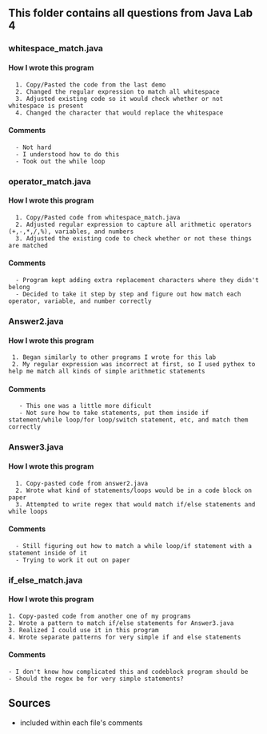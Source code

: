 
## This folder contains all questions from Java Lab 4


### whitespace_match.java
  #### How I wrote this program
      1. Copy/Pasted the code from the last demo 
      2. Changed the regular expression to match all whitespace 
      3. Adjusted existing code so it would check whether or not whitespace is present
      4. Changed the character that would replace the whitespace
      
  #### Comments
      - Not hard
      - I understood how to do this
      - Took out the while loop
        
### operator_match.java
   #### How I wrote this program
      1. Copy/Pasted code from whitespace_match.java
      2. Adjusted regular expression to capture all arithmetic operators (+,-,*,/,%), variables, and numbers
      3. Adjusted the existing code to check whether or not these things are matched 
   
   #### Comments
      - Program kept adding extra replacement characters where they didn't belong
      - Decided to take it step by step and figure out how match each operator, variable, and number correctly
  
        
### Answer2.java
 #### How I wrote this program
     1. Began similarly to other programs I wrote for this lab
     2. My regular expression was incorrect at first, so I used pythex to help me match all kinds of simple arithmetic statements
     
 #### Comments
       - This one was a little more dificult
       - Not sure how to take statements, put them inside if statement/while loop/for loop/switch statement, etc, and match them correctly
  
  
### Answer3.java
 #### How I wrote this program
      1. Copy-pasted code from answer2.java
      2. Wrote what kind of statements/loops would be in a code block on paper
      3. Attempted to write regex that would match if/else statements and while loops
      
 #### Comments
      - Still figuring out how to match a while loop/if statement with a statement inside of it
      - Trying to work it out on paper
 
### if_else_match.java
  #### How I wrote this program
    1. Copy-pasted code from another one of my programs
    2. Wrote a pattern to match if/else statements for Answer3.java
    3. Realized I could use it in this program
    4. Wrote separate patterns for very simple if and else statements
  
  #### Comments
    - I don't know how complicated this and codeblock program should be
    - Should the regex be for very simple statements?
  
 
## Sources
- included within each file's comments
      

